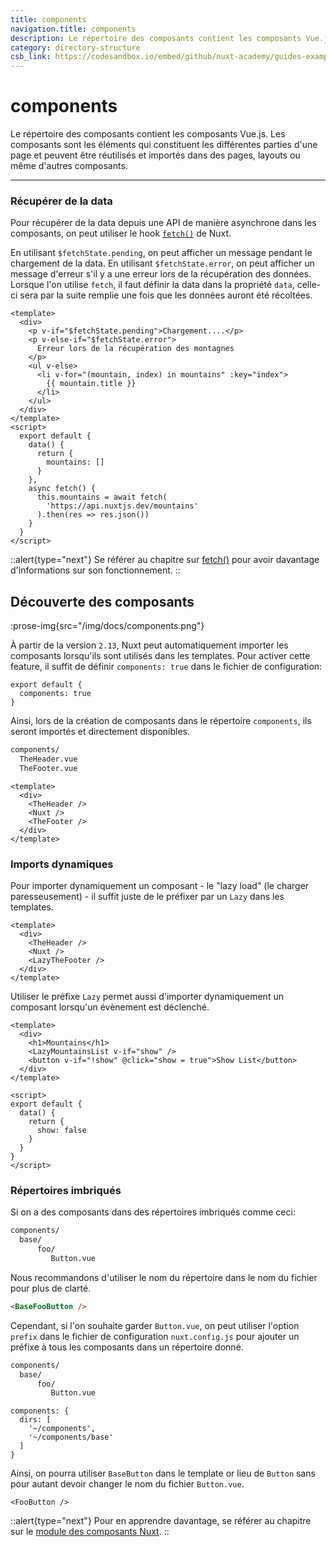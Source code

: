 ```yaml
---
title: components
navigation.title: components
description: Le répertoire des composants contient les composants Vue.js. Les composants sont les éléments qui constituent les différentes parties d'une page et peuvent être réutilisés et importés dans des pages, layouts ou même d'autres composants.
category: directory-structure
csb_link: https://codesandbox.io/embed/github/nuxt-academy/guides-examples/tree/master/04_directory_structure/03_components?fontsize=14&hidenavigation=1&theme=dark
---
```

# components

Le répertoire des composants contient les composants Vue.js. Les composants sont les éléments qui constituent les différentes parties d'une page et peuvent être réutilisés et importés dans des pages, layouts ou même d'autres composants.

---
### Récupérer de la data

Pour récupérer de la data depuis une API de manière asynchrone dans les composants, on peut utiliser le hook [`fetch()`](/docs/features/data-fetching#the-fetch-method) de Nuxt.

En utilisant `$fetchState.pending`, on peut afficher un message pendant le chargement de la data. En utilisant `$fetchState.error`, on peut afficher un message d'erreur s'il y a une erreur lors de la récupération des données. Lorsque l'on utilise `fetch`, il faut définir la data dans la propriété `data`, celle-ci sera par la suite remplie une fois que les données auront été récoltées.

```html{}[components/MountainsList.vue]
<template>
  <div>
    <p v-if="$fetchState.pending">Chargement....</p>
    <p v-else-if="$fetchState.error">
      Erreur lors de la récupération des montagnes
    </p>
    <ul v-else>
      <li v-for="(mountain, index) in mountains" :key="index">
        {{ mountain.title }}
      </li>
    </ul>
  </div>
</template>
<script>
  export default {
    data() {
      return {
        mountains: []
      }
    },
    async fetch() {
      this.mountains = await fetch(
        'https://api.nuxtjs.dev/mountains'
      ).then(res => res.json())
    }
  }
</script>
```

::alert{type="next"}
Se référer au chapitre sur [fetch()](/docs/features/data-fetching#the-fetch-method) pour avoir davantage d'informations sur son fonctionnement.
::
## Découverte des composants

:prose-img{src="/img/docs/components.png"}

À partir de la version `2.13`, Nuxt peut automatiquement importer les composants lorsqu'ils sont utilisés dans les templates. Pour activer cette feature, il suffit de définir `components: true` dans le fichier de configuration:

```js{}[nuxt.config.js]
export default {
  components: true
}
```

Ainsi, lors de la création de composants dans le répertoire `components`, ils seront importés et directement disponibles.

```bash
components/
  TheHeader.vue
  TheFooter.vue
```

```html{}[layouts/default.vue]
<template>
  <div>
    <TheHeader />
    <Nuxt />
    <TheFooter />
  </div>
</template>
```

### Imports dynamiques

Pour importer dynamiquement un composant - le "lazy load" (le charger paresseusement) - il suffit juste de le préfixer par un `Lazy` dans les templates.

```html{}[layouts/default.vue]
<template>
  <div>
    <TheHeader />
    <Nuxt />
    <LazyTheFooter />
  </div>
</template>
```

Utiliser le préfixe `Lazy` permet aussi d'importer dynamiquement un composant lorsqu'un évènement est déclenché.

```html{}[pages/index.vue]
<template>
  <div>
    <h1>Mountains</h1>
    <LazyMountainsList v-if="show" />
    <button v-if="!show" @click="show = true">Show List</button>
  </div>
</template>

<script>
export default {
  data() {
    return {
      show: false
    }
  }
}
</script>
```
### Répertoires imbriqués

Si on a des composants dans des répertoires imbriqués comme ceci:

```bash
components/
  base/
      foo/
         Button.vue
```

Nous recommandons d'utiliser le nom du répertoire dans le nom du fichier pour plus de clarté.

```html
<BaseFooButton />
```

Cependant, si l'on souhaite garder `Button.vue`, on peut utiliser l'option `prefix` dans le fichier de configuration `nuxt.config.js` pour ajouter un préfixe à tous les composants dans un répertoire donné.

```bash
components/
  base/
      foo/
         Button.vue
```

```bash{}[nuxt.config.js]
components: {
  dirs: [
    '~/components',
    '~/components/base'
  ]
}
```

Ainsi, on pourra utiliser `BaseButton` dans le template or lieu de `Button` sans pour autant devoir changer le nom du fichier `Button.vue`.

```html{}[pages/index.vue]
<FooButton />
```

::alert{type="next"}
Pour en apprendre davantage, se référer au chapitre sur le [module des composants Nuxt](/tutorials/improve-your-developer-experience-with-nuxt-components).
::
